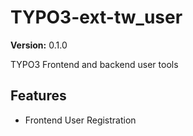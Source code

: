 # TYPO3-ext-tw_user

**Version:** 0.1.0

TYPO3 Frontend and backend user tools

## Features

* Frontend User Registration
